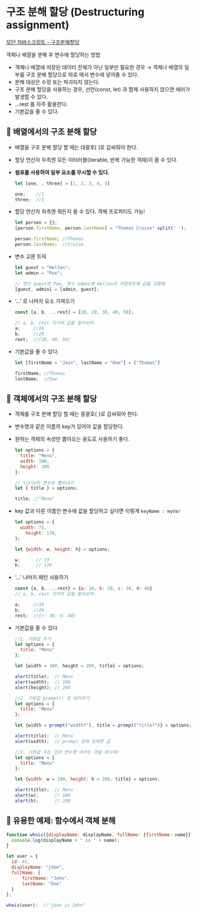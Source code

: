 # 구조 분해 할당 (Destructuring assignment)

[모던 자바스크립트 - 구조분해할당](https://ko.javascript.info/destructuring-assignment)

객체나 배열을 분해 후 변수에 할당하는 방법

- 객체나 배열에 저장된 데이터 전체가 아닌 일부만 필요한 경우 → 객체나 배열의 일부를 구조 분해 할당으로 따로 떼서 변수에 넣어줄 수 있다.
- 분해 대상은 수정 또는 파괴되지 않는다.
- 구조 분해 할당을 사용하는 경우, 선언(const, let) 과 함께 사용하지 않으면 에러가 발생할 수 있다.
- …rest 를 자주 활용한다.
- 기본값을 줄 수 있다.

## 📌 배열에서의 구조 분해 할당

- 배열을 구조 분해 할당 할 때는 대괄호[ ]로 감싸줘야 한다.
- 할당 연산자 우측엔 모든 이터러블(iterable, 반복 가능한 객체)이 올 수 있다.
- **쉼표를 사용하여 일부 요소를 무시할 수 있다.**
    
    ```javascript
    let [one, , three] = [1, 2, 3, 4, 5]
    
    one;    //1
    three;  //3
    ```
    
- 할당 연산자 좌측엔 뭐든지 올 수 있다. 객체 프로퍼티도 가능!
    
    ```javascript
    let person = {};
    [person.firstName, person.lastName] = "Thomas Cruise".split(' ');
    
    person.firstName; //Thomas
    person.lastName;  //Cruise
    ```
    
- 변수 교환 트릭
    
    ```javascript
    let guest = "Hellen";
    let admin = "Poe";
    
    // 변수 guest엔 Poe, 변수 admin엔 Hellen이 저장되도록 값을 교환함
    [guest, admin] = [admin, guest];
    ```
    
- ‘…’ 로 나머지 요소 가져오기
    
    ```javascript
    const [a, b, ...rest] = [10, 20, 30, 40, 50];
    
    // a, b, rest 각각의 값을 알아보자.
    a;     //10
    b;     //20
    rest;  //[30, 40, 50]
    ```
    
- 기본값을 줄 수 있다.
    
    ```javascript
    let [firstName = "Jain", lastName = "Doe"] = ["Thomas"]
    
    firstName; //Thomas
    lastName;  //Doe
    ```
    

## 📌 객체에서의 구조 분해 할당

- 객체를 구조 분해 할당 할 때는 중괄호{ }로 감싸줘야 한다.
- 변수명과 같은 이름의 key가 있어야 값을 할당한다.
- 원하는 객체의 속성만 뽑아오는 용도로 사용하기 좋다.
    
    ```javascript
    let options = {
      title: "Menu",
      width: 100,
      height: 200
    };
    
    // title만 변수로 뽑아내기
    let { title } = options;
    
    title; //"Menu"
    ```
    
- key 값과 다른 이름인 변수에 값을 할당하고 싶다면 이렇게 `keyName : myVar`
    
    ```javascript
    let options = {
      width: 73,
    	height: 178,
    };
    
    let {width: w, height: h} = options;
    
    w;      // 73
    h;      // 178
    ```
    
- ‘…’ 나머지 패턴 사용하기
    
    ```javascript
    const {a, b, ...rest} = {a: 10, b: 20, c: 30, d: 40}
    // a, b, rest 각각의 값을 알아보자.
    
    a;     //10
    b;     //20
    rest;  //{c: 30, d: 40}
    ```
    
- 기본값을 줄 수 있다.
    
    ```javascript
    //1. 기본값 주기
    let options = {
      title: "Menu"
    };
    
    let {width = 100, height = 200, title} = options;
    
    alert(title);  // Menu
    alert(width);  // 100
    alert(height); // 200
    
    //2. 기본값 prompt() 로 넣어주기
    let options = {
      title: "Menu"
    };
    
    let {width = prompt("width?"), title = prompt("title?")} = options;
    
    alert(title);  // Menu
    alert(width);  // prompt 창에 입력한 값
    
    //3. 기본값 주는 것과 변수명 바꾸는 것을 동시에!
    let options = {
      title: "Menu"
    };
    
    let {width: w = 100, height: h = 200, title} = options;
    
    alert(title);  // Menu
    alert(w);      // 100
    alert(h);      // 200
    ```
    

## 📌 ****유용한 예제: 함수에서 객체 분해****

```javascript
function whois({displayName: displayName, fullName: {firstName: name}}){
  console.log(displayName + " is " + name);
}

let user = {
  id: 42,
  displayName: "jdoe",
  fullName: {
      firstName: "John",
      lastName: "Doe"
  }
};

whois(user);  //"jdoe is John"
```